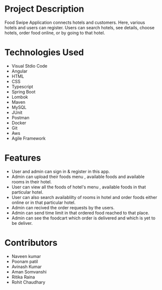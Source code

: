 # Project Description
Food Swipe Application connects hotels and customers. Here, various hotels and users can register. Users can search hotels, see details, choose hotels, order food online, or by going to that hotel.

# Technologies Used
- Visual Stdio Code
- Angular
- HTML
- CSS
- Typescript
- Spring Boot
- Lombok
- Maven
- MySQL
- JUnit
- Postman
- Docker
- Git
- Aws
- Agile Framework



# Features

- User and admin can sign in & register in this app.
- Admin can upload their foods menu , available foods and available rooms in their hotel.
- User can view all the foods of hotel's menu , available foods in that particular hotel.
- User can also search availablilty of rooms in hotel and order foods either online or in that particular hotel.
- Admin can recived the order requests by the users.
- Admin can send time limit in that ordered food reached to that place.
- Admin can see the foodcart which order is delivered and which is yet to be deliver.




# Contributors
- Naveen kumar
- Poonam patil
- Avinash Kumar
- Aman Somvanshi
- Ritika Raina
- Rohit Chaudhary


